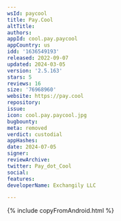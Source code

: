 ```yaml
---
wsId: paycool
title: Pay.Cool
altTitle: 
authors: 
appId: cool.pay.paycool
appCountry: us
idd: '1636549193'
released: 2022-09-07
updated: 2024-03-05
version: '2.5.163'
stars: 5
reviews: 16
size: '76968960'
website: https://pay.cool
repository: 
issue: 
icon: cool.pay.paycool.jpg
bugbounty: 
meta: removed
verdict: custodial
appHashes: 
date: 2024-07-05
signer: 
reviewArchive: 
twitter: Pay_dot_Cool
social: 
features: 
developerName: Exchangily LLC

---
```


{% include copyFromAndroid.html %}